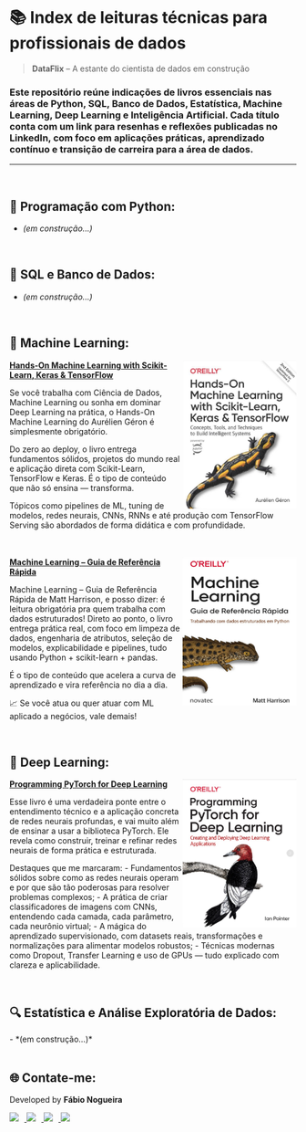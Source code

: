 # 📚 Index de leituras técnicas para profissionais de dados

> **DataFlix** – A estante do cientista de dados em construção

### Este repositório reúne indicações de livros essenciais nas áreas de Python, SQL, Banco de Dados, Estatística, Machine Learning, Deep Learning e Inteligência Artificial. Cada título conta com um link para resenhas e reflexões publicadas no LinkedIn, com foco em aplicações práticas, aprendizado contínuo e transição de carreira para a área de dados.
---

<br>

<!-- Início da seção "Programação com Python" -->
## 🐍 Programação com Python:
- *(em construção...)*
<!-- Fim da seção "Programação com Python" -->

<br>

<!-- Início da seção "SQL e Banco de Dados" -->
## 🥮 SQL e Banco de Dados:
- *(em construção...)*
<!-- Fim da seção "SQL e Banco de Dados" -->

<br>

<!-- Início da seção "Machine Learning" -->
## 🤖 Machine Learning:
<!-- Livro 1 -->
<a href="https://www.linkedin.com/posts/faanogueira_aprendizado-de-m%C3%A1quina-pr%C3%A1tico-activity-7337780554873954304-WPyg?utm_source=share&utm_medium=member_desktop&rcm=ACoAABLh_XsBfBAcz8d3PhrQ62NGXGk5Xs1Znjw" target="_blank"><img src="https://github.com/faanogueira/DataFlix/blob/main/img/02.png" width="200px" align="right" alt="code"></a>
<strong><a align="left" href="https://www.linkedin.com/posts/faanogueira_aprendizado-de-m%C3%A1quina-pr%C3%A1tico-activity-7337780554873954304-WPyg?utm_source=share&utm_medium=member_desktop&rcm=ACoAABLh_XsBfBAcz8d3PhrQ62NGXGk5Xs1Znjw" target="_blank">Hands-On Machine Learning with Scikit-Learn, Keras & TensorFlow</a></strong>
<p align="left">Se você trabalha com Ciência de Dados, Machine Learning ou sonha em dominar Deep Learning na prática, o Hands-On Machine Learning do Aurélien Géron é simplesmente obrigatório.</p>
<p align="left">Do zero ao deploy, o livro entrega fundamentos sólidos, projetos do mundo real e aplicação direta com Scikit-Learn, TensorFlow e Keras. É o tipo de conteúdo que não só ensina — transforma.</p>
<p align="left">Tópicos como pipelines de ML, tuning de modelos, redes neurais, CNNs, RNNs e até produção com TensorFlow Serving são abordados de forma didática e com profundidade.</p>
<br>
<br>
<!-- Livro 2 -->
<a href="https://www.linkedin.com/posts/faanogueira_machine-learning-guia-de-refer%C3%AAncia-r%C3%A1pida-activity-7338867711323570177-4e_M?utm_source=share&utm_medium=member_desktop&rcm=ACoAABLh_XsBfBAcz8d3PhrQ62NGXGk5Xs1Znjw" target="_blank"><img src="https://github.com/faanogueira/DataFlix/blob/main/img/03.png" width="200px" align="right" alt="code"></a>
<strong><a align="left" href="https://www.linkedin.com/posts/faanogueira_machine-learning-guia-de-refer%C3%AAncia-r%C3%A1pida-activity-7338867711323570177-4e_M?utm_source=share&utm_medium=member_desktop&rcm=ACoAABLh_XsBfBAcz8d3PhrQ62NGXGk5Xs1Znjw" target="_blank">Machine Learning – Guia de Referência Rápida</a></strong>
<p align="left">Machine Learning – Guia de Referência Rápida de Matt Harrison, e posso dizer: é leitura obrigatória pra quem trabalha com dados estruturados!
Direto ao ponto, o livro entrega prática real, com foco em limpeza de dados, engenharia de atributos, seleção de modelos, explicabilidade e pipelines, tudo usando Python + scikit-learn + pandas.</p>
<p align="left">É o tipo de conteúdo que acelera a curva de aprendizado e vira referência no dia a dia.</p>
<p align="left">📈 Se você atua ou quer atuar com ML aplicado a negócios, vale demais!</p>
<!-- Fim da seção "Machine Learning" -->

<br>


<!-- Início da seção "Deep Learning" -->
<h2 align="left">🧠 Deep Learning: </h2>
<a href="https://www.linkedin.com/posts/faanogueira_programa%C3%A7%C3%A3o-pytorch-para-deep-learning-activity-7336560652087431168-7fdQ?utm_source=share&utm_medium=member_desktop&rcm=ACoAABLh_XsBfBAcz8d3PhrQ62NGXGk5Xs1Znjw" target="_blank"><img src="https://github.com/faanogueira/DataFlix/blob/main/img/01.png" width="200px" align="right" alt="code"></a>
<strong><a align="left" href="https://www.linkedin.com/posts/faanogueira_programa%C3%A7%C3%A3o-pytorch-para-deep-learning-activity-7336560652087431168-7fdQ?utm_source=share&utm_medium=member_desktop&rcm=ACoAABLh_XsBfBAcz8d3PhrQ62NGXGk5Xs1Znjw" target="_blank">Programming PyTorch for Deep Learning</a></strong>
<p align="left">Esse livro é uma verdadeira ponte entre o entendimento técnico e a aplicação concreta de redes neurais profundas, e vai muito além de ensinar a usar a biblioteca PyTorch. Ele revela como construir, treinar e refinar redes neurais de forma prática e estruturada.
</p>
<p align="left">Destaques que me marcaram:
- Fundamentos sólidos sobre como as redes neurais operam e por que são tão poderosas para resolver problemas complexos;
- A prática de criar classificadores de imagens com CNNs, entendendo cada camada, cada parâmetro, cada neurônio virtual;
- A mágica do aprendizado supervisionado, com datasets reais, transformações e normalizações para alimentar modelos robustos;
- Técnicas modernas como Dropout, Transfer Learning e uso de GPUs — tudo explicado com clareza e aplicabilidade.</p>
<!-- Fim da seção "Deep Learning" -->

<br>

<!-- Início da seção "Estatística e Análise Exploratória" -->
<h2 align="left">🔍 Estatística e Análise Exploratória de Dados: </h2>
- *(em construção...)*
<!-- Fim da seção "Estatística e Análise Exploratória" -->

<br>
<br>

<!-- Início da seção "Contato" -->
<h2>🌐 Contate-me: </h2>
<div>
  <p>Developed by <b>Fábio Nogueira</b></p>
</div>
<p>
<a href="https://www.linkedin.com/in/faanogueira/" target="_blank"><img style="padding-right: 10px;" src="https://img.icons8.com/?size=100&id=13930&format=png&color=000000" target="_blank" width="80"> </a>
<a href="https://github.com/faanogueira" target="_blank"><img style="padding-right: 10px;" src="https://img.icons8.com/?size=100&id=AZOZNnY73haj&format=png&color=000000" target="_blank" width="80"> </a>
<a href="https://api.whatsapp.com/send?phone=5571983937557" target="_blank"><img style="padding-right: 10px;" src="https://img.icons8.com/?size=100&id=16713&format=png&color=000000" target="_blank" width="80"> </a>
<a href="mailto:faanogueira@gmail.com"><img style="padding-right: 10px;" src="https://img.icons8.com/?size=100&id=P7UIlhbpWzZm&format=png&color=000000" target="_blank" width="80"> </a> 
</p>
<!-- Fim da seção "Contato" -->
